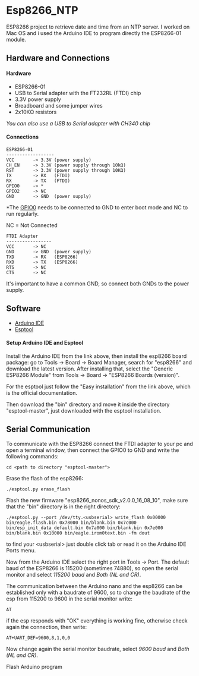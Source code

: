 # Esp8266_NTP

ESP8266 project to retrieve date and time from an NTP server.
I worked on Mac OS and i used the Arduino IDE to program directly the ESP8266-01 module.

## Hardware and Connections

#### Hardware

- ESP8266-01
- USB to Serial adapter with the FT232RL (FTDI) chip
- 3.3V power supply
- Breadboard and some jumper wires
- 2x10KΩ resistors

*You can also use a USB to Serial adapter with CH340 chip*

#### Connections

```
ESP8266-01
------------------
VCC       -> 3.3V (power supply)
CH_EN     -> 3.3V (power supply through 10kΩ)
RST       -> 3.3V (power supply through 10KΩ)
TX        -> RX   (FTDI)
RX        -> TX   (FTDI)
GPIO0     -> *
GPIO2     -> NC
GND       -> GND  (power supply)
```
*The [GPIO0](https://github.com/espressif/esptool/wiki/ESP8266-Boot-Mode-Selection) needs to be connected to GND to enter boot mode and NC to run regularly.

NC = Not Connected

```
FTDI Adapter
-----------------
VCC       -> NC
GND       -> GND  (power supply)
TXD       -> RX   (ESP8266)
RXD       -> TX   (ESP8266)
RTS       -> NC
CTS       -> NC
```
It's important to have a common GND, so connect both GNDs to the power supply.

## Software

- [Arduino IDE](https://www.arduino.cc/en/software)
- [Esptool](https://github.com/espressif/esptool)

#### Setup Arduino IDE and Esptool

Install the Arduino IDE from the link above, then install the esp8266 board package: go to Tools -> Board -> Board Manager, search for "esp8266" and download the latest version. After installing that, select the "Generic ESP8266 Module" from Tools -> Board -> "ESP8266 Boards (version)".

For the esptool just follow the "Easy installation" from the link above, which is the official documentation.

Then download the "bin" directory and move it inside the directory "esptool-master", just downloaded with the esptool installation.


## Serial Communication

To communicate with the ESP8266 connect the FTDI adapter to your pc and open a terminal window, then connect the GPIO0 to GND and write the following commands:
```
cd <path to directory "esptool-master">
```
Erase the flash of the esp8266:
```
./esptool.py erase_flash
```
Flash the new firmware "esp8266_nonos_sdk_v2.0.0_16_08_10", make sure that the "bin" directory is in the right directory:
```
./esptool.py --port /dev/tty.<usbserial> write_flash 0x00000 bin/eagle.flash.bin 0x78000 bin/blank.bin 0x7c000 bin/esp_init_data_default.bin 0x7a000 bin/blank.bin 0x7e000 bin/blank.bin 0x10000 bin/eagle.irom0text.bin -fm dout
```
to find your \<usbserial\> just double click tab or read it on the Arduino IDE Ports menu.

Now from the Arduino IDE select the right port in Tools -> Port. The default baud of the ESP8266 is 115200 (sometimes 74880), so open the serial monitor and select *115200 baud* and *Both (NL and CR)*.

The communication between the Arduino nano and the esp8266 can be established only with a baudrate of 9600, so to change the baudrate of the esp from 115200 to 9600 in the serial monitor write:
```
AT
```
if the esp responds with "OK" everything is working fine, otherwise check again the connection, then write:
```
AT+UART_DEF=9600,8,1,0,0
```
Now change again the serial monitor baudrate, select *9600 baud* and *Both (NL and CR)*.

Flash Arduino program


